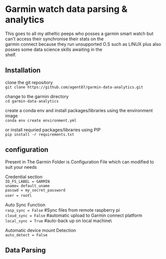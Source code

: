 # Garmin watch data parsing & analytics
This goes to all my atheltic peeps who posses a garmin smart watch but can't access their synchronise their stats on the \
garmin connect because they run unsupported O.S such as LINUX plus also posses some data science skills awaiting in the  \
shelf.

## Installation
clone the git repository\
`git clone https://github.com/agent87/garmin-data-analytics.git`

change to the garmin directory\
`cd garmin-data-analytics`

create a conda env and install packages/libraries using the environment image\
`conda env create environment.yml`

or install requried packages/libraries using PIP\
`pip install -r requirements.txt`

## configuration
Present in The Garmin Folder is Configuration File which can modified to suit your needs

Credential section\
`ID_FS_LABEL = GARMIN`\
`uname= default_uname`\
`passwd = my_secret_password`\
`user = root`\


Auto Sync Function\
`rasp_sync = False`   #Sync files from remote raspberry pi\
`cloud_sync = False`  #automatic upload to Garmin connect platform\
`local_sync = True`  #auto-back up on local machine\

Automatic device mount Detection\
`auto_detect = False`

## Data Parsing
